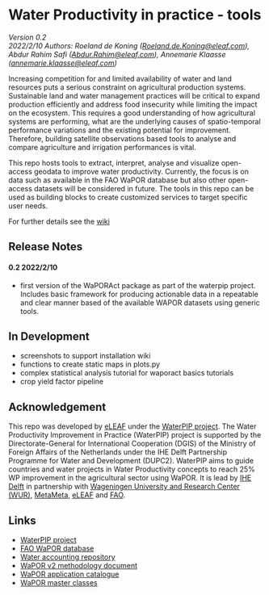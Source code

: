 # Water Productivity in practice - tools  
_Version 0.2_   
_2022/2/10_
_Authors: Roeland de Koning (Roeland.de.Koning@eleaf.com), Abdur Rahim Safi (Abdur.Rahim@eleaf.com), Annemarie Klaasse (annemarie.klaasse@eleaf.com)_

Increasing competition for and limited availability of water and land resources puts a serious constraint on agricultural production systems. Sustainable land and water management practices will be critical to expand production efficiently and address food insecurity while limiting the impact on the ecosystem. This requires a good understanding of how agricultural systems are performing, what are the underlying causes of spatio-temporal performance variations and the existing potential for improvement. Therefore, building satellite observations based tools to analyse and compare agriculture and irrigation performances is vital. 

This repo hosts tools to extract, interpret, analyse and visualize open-access geodata to improve water productivity. Currently, the focus is on data such as available in the FAO WaPOR database but also other open-access datasets will be considered in future. The tools in this repo can be used as building blocks to create customized services to target specific user needs.  

For further details see the [wiki](https://github.com/eLEAF-Github/WAPORACT/wiki) 

## Release Notes

#### 0.2 2022/2/10

- first version of the WaPORAct package as part of the waterpip project. Includes basic framework for producing actionable data in a repeatable and clear manner based of the available WAPOR datasets using generic tools. 

## In Development 

- screenshots to support installation wiki
- functions to create static maps in plots.py
- complex statistical analysis tutorial for waporact basics tutorials
- crop yield factor pipeline


## Acknowledgement  
This repo was developed by [eLEAF](https://www.eleaf.com) under the [WaterPIP project](https://waterpip.un-ihe.org/welcome-waterpip). The Water Productivity Improvement in Practice (WaterPIP) project is supported by the Directorate-General for International Cooperation (DGIS) of the Ministry of Foreign Affairs of the Netherlands under the IHE Delft Partnership Programme for Water and Development (DUPC2). WaterPIP aims to guide countries and water projects in Water Productivity concepts to reach 25% WP improvement in the agricultural sector using WaPOR. It is lead by [IHE Delft](https://www.un-ihe.org/) in partnership with [Wageningen University and Research Center (WUR)](https://www.wur.nl/), [MetaMeta](https://metameta.nl), [eLEAF](https://www.eleaf.com) and [FAO](https://www.fao.org).

## Links  
- [WaterPIP project](https://waterpip.un-ihe.org/welcome-waterpip)
- [FAO WaPOR database](https://wapor.apps.fao.org/home/WAPOR_2/1)
- [Water accounting repository](https://github.com/wateraccounting/WAPORWP)
- [WaPOR v2 methodology document](http://www.fao.org/3/ca9894en/CA9894EN.pdf)
- [WaPOR application catalogue](http://www.fao.org/in-action/remote-sensing-for-water-productivity/use-casesresources/en/)
- [WaPOR master classes](https://thewaterchannel.tv/videos/june-10-2020-monitoring-water-productivity-using-wapor-part-1/)

